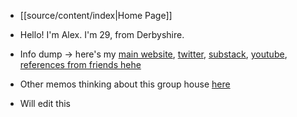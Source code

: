 - [[source/content/index|Home Page]]
- Hello! I'm Alex. I'm 29, from Derbyshire. 
- Info dump -> here's my [main website](https://www.alexislearning.me/to-live-well/), [twitter](https://x.com/alexislearning), [substack](https://substack.com/@alexislearning?utm_source=user-menu), [youtube](https://www.youtube.com/@alexiscreatingg), [references from friends hehe](https://www.alexislearning.me/pages/references.html)
- Other memos thinking about this group house [here](https://www.alexislearning.me/to-live-well/4.-Connect-with-people/Notes/Alex-and-Simmo-group-house,-parent-page)

- Will edit this 